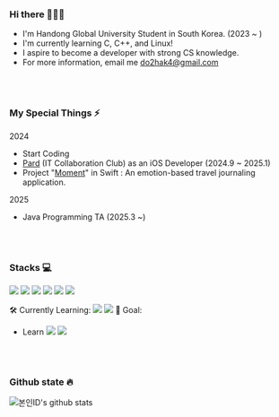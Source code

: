 <div>
<h3> Hi there 👨🏻‍💻</h3>

* I'm Handong Global University Student in South Korea. (2023 ~ )
* I'm currently learning C, C++, and Linux!
* I aspire to become a developer with strong CS knowledge.
* For more information, email me do2hak4@gmail.com

  
</div>

<br>
<br>

### My Special Things ⚡️

2024 <br>
* Start Coding
* <a href=https://github.com/Club-PARD>Pard</a> (IT Collaboration Club) as an iOS Developer (2024.9 ~ 2025.1) 
* Project "<a href=https://github.com/Club-PARD/Mugejungsim_FE>Moment</a>" in Swift : An emotion-based travel journaling application.
  
2025 <br>
* Java Programming TA (2025.3 ~)

<br>
<br>

### Stacks 💻

<img src="https://img.shields.io/badge/C-A8B9CC?style=for-the-badge&logo=C&logoColor=white">  <img src="https://img.shields.io/badge/c++-00599C?style=for-the-badge&logo=c%2B%2B&logoColor=white">  <img src="https://img.shields.io/badge/java-007396?style=for-the-badge&logo=java&logoColor=white"> <img src="https://img.shields.io/badge/Swift-F05138?style=for-the-badge&logo=Swift&logoColor=white">
<img src="https://img.shields.io/badge/git-F05032?style=for-the-badge&logo=git&logoColor=white"> <img src="https://img.shields.io/badge/github-181717?style=for-the-badge&logo=github&logoColor=white">

🛠 Currently Learning: <img src="https://img.shields.io/badge/linux-FCC624?style=for-the-badge&logo=linux&logoColor=black">   <img src="https://img.shields.io/badge/python-3776AB?style=for-the-badge&logo=python&logoColor=white"> 
🎯 Goal:
* Learn <img src="https://img.shields.io/badge/spring-6DB33F?style=for-the-badge&logo=spring&logoColor=white"> <img src="https://img.shields.io/badge/springboot-6DB33F?style=for-the-badge&logo=springboot&logoColor=white">


<br>
<br>

### Github state 🔥

![본인ID's github stats](https://github-readme-stats.vercel.app/api?username=DoHyeonhak&show_icons=true)

